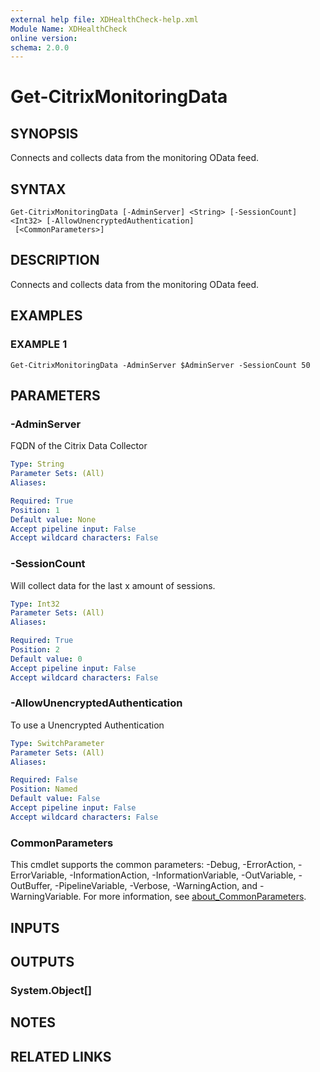 ```yaml
---
external help file: XDHealthCheck-help.xml
Module Name: XDHealthCheck
online version:
schema: 2.0.0
---
```


# Get-CitrixMonitoringData

## SYNOPSIS
Connects and collects data from the monitoring OData feed.

## SYNTAX

```
Get-CitrixMonitoringData [-AdminServer] <String> [-SessionCount] <Int32> [-AllowUnencryptedAuthentication]
 [<CommonParameters>]
```

## DESCRIPTION
Connects and collects data from the monitoring OData feed.

## EXAMPLES

### EXAMPLE 1
```
Get-CitrixMonitoringData -AdminServer $AdminServer -SessionCount 50
```

## PARAMETERS

### -AdminServer
FQDN of the Citrix Data Collector

```yaml
Type: String
Parameter Sets: (All)
Aliases:

Required: True
Position: 1
Default value: None
Accept pipeline input: False
Accept wildcard characters: False
```

### -SessionCount
Will collect data for the last x amount of sessions.

```yaml
Type: Int32
Parameter Sets: (All)
Aliases:

Required: True
Position: 2
Default value: 0
Accept pipeline input: False
Accept wildcard characters: False
```

### -AllowUnencryptedAuthentication
To use a Unencrypted Authentication

```yaml
Type: SwitchParameter
Parameter Sets: (All)
Aliases:

Required: False
Position: Named
Default value: False
Accept pipeline input: False
Accept wildcard characters: False
```

### CommonParameters
This cmdlet supports the common parameters: -Debug, -ErrorAction, -ErrorVariable, -InformationAction, -InformationVariable, -OutVariable, -OutBuffer, -PipelineVariable, -Verbose, -WarningAction, and -WarningVariable. For more information, see [about_CommonParameters](http://go.microsoft.com/fwlink/?LinkID=113216).

## INPUTS

## OUTPUTS

### System.Object[]
## NOTES

## RELATED LINKS
